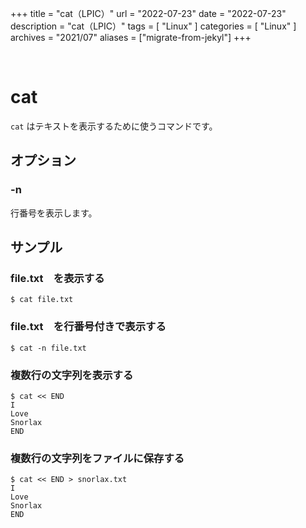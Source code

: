 +++
title = "cat（LPIC）"
url = "2022-07-23"
date = "2022-07-23"
description = "cat（LPIC）"
tags = [
  "Linux"
]
categories = [
  "Linux"
]
archives = "2021/07"
aliases = ["migrate-from-jekyl"]
+++

<br>

# cat

`cat` はテキストを表示するために使うコマンドです。


## オプション

### -n

行番号を表示します。


## サンプル

### file.txt　を表示する

```
$ cat file.txt
```

### file.txt　を行番号付きで表示する

```
$ cat -n file.txt
```

### 複数行の文字列を表示する

```
$ cat << END
I
Love 
Snorlax
END
```

### 複数行の文字列をファイルに保存する

```
$ cat << END > snorlax.txt
I
Love 
Snorlax
END
```

